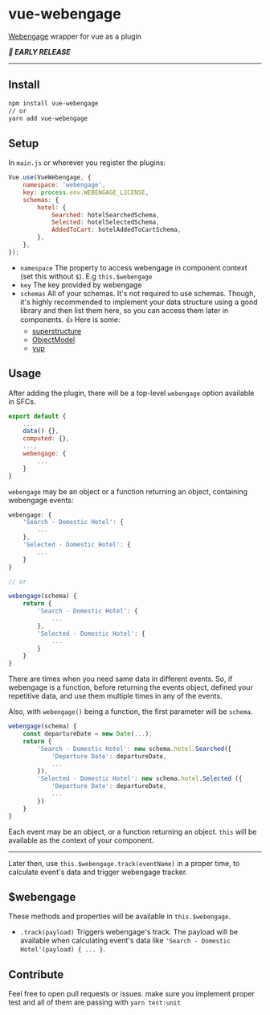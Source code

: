 # vue-webengage

[Webengage](http://webengage.com/) wrapper for vue as a plugin

***👀 EARLY RELEASE***

---

## Install

```bash
npm install vue-webengage
// or
yarn add vue-webengage
```


## Setup
In `main.js` or wherever you register the plugins:

```js
Vue.use(VueWebengage, {
    namespace: 'webengage',
    key: process.env.WEBENGAGE_LICENSE,
    schemas: {
        hotel: {
            Searched: hotelSearchedSchema,
            Selected: hotelSelectedSchema,
            AddedToCart: hotelAddedToCartSchema,
        },
    },
});
```

- `namespace`
    The property to access webengage in component context (set this without `$`). E.g `this.$webengage`
- `key`
    The key provided by webengage
- `schemas`
    All of your schemas. It's not required to use schemas. Though, it's highly recommended to implement your data structure using a good library and then list them here, so you can access them later in components. 👍 Here is some: 
    - [superstructure](https://superstructjs.org/)
    - [ObjectModel](https://objectmodel.js.org/)
    - [yup](https://www.npmjs.com/package/yup) 
    

## Usage
After adding the plugin, there will be a top-level `webengage` option available in SFCs. 

```js
export default {
    ...
    data() {},
    computed: {},
    ...,
    webengage: {
        ...
    }
}
```

`webengage` may be an object or a function returning an object, containing webengage events:

```js
webengage: {
    'Search - Domestic Hotel': {
        ...
    },
    'Selected - Domestic Hotel': {
        ...
    }
} 

// or

webengage(schema) {
    return {
        'Search - Domestic Hotel': {
            ...
        },
        'Selected - Domestic Hotel': {
            ...
        }
    }
} 
```

There are times when you need same data in different events. So, if webengage is a function, before returning the events object, defined your repetitive data, and use them multiple times in any of the events.

Also, with `webengage()` being a function, the first parameter will be `schema`.

```js
webengage(schema) {
    const departureDate = new Date(...);
    return {
        'Search - Domestic Hotel': new schema.hotel.Searched({
            'Departure Date': departureDate,
            ...
        }),
        'Selected - Domestic Hotel': new schema.hotel.Selected ({
            'Departure Date': departureDate,
            ...
        })
    }
} 
```

Each event may be an object, or a function returning an object. `this` will be available as the context of your component.

---

Later then, use `this.$webengage.track(eventName)` in a proper time, to calculate event's data and trigger webengage tracker.

## $webengage
These methods and properties will be available in `this.$webengage`.

- `.track(payload)`
    Triggers webengage's track. The payload will be available when calculating event's data like `'Search - Domestic Hotel'(payload) { ... }`.

## Contribute
Feel free to open pull requests or issues. make sure you implement proper test and all of them are passing with `yarn test:unit`
